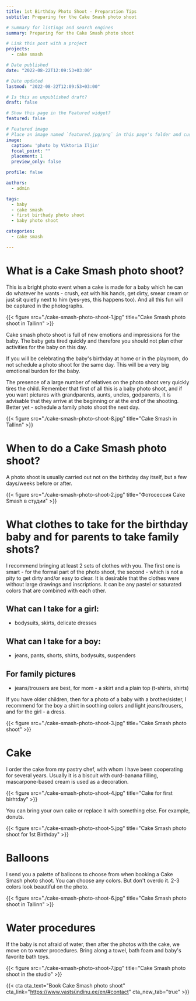 ```yaml
---
title: 1st Birthday Photo Shoot - Preparation Tips
subtitle: Preparing for the Cake Smash photo shoot

# Summary for listings and search engines
summary: Preparing for the Cake Smash photo shoot

# Link this post with a project
projects: 
  - cake smash

# Date published
date: "2022-08-22T12:09:53+03:00"

# Date updated
lastmod: "2022-08-22T12:09:53+03:00"

# Is this an unpublished draft?
draft: false

# Show this page in the Featured widget?
featured: false

# Featured image
# Place an image named `featured.jpg/png` in this page's folder and customize its options here.
image:
  caption: 'photo by Viktoria Iljin'
  focal_point: ""
  placement: 1
  preview_only: false

profile: false

authors:
  - admin

tags:
  - baby
  - cake smash
  - first birthady photo shoot
  - baby photo shoot

categories:
  - cake smash

---
```

# What is a Cake Smash photo shoot?
This is a bright photo event when a cake is made for a baby which he can do whatever he wants - crush, eat with his hands, get dirty, smear cream or just sit quietly next to him (yes-yes, this happens too). And all this fun will be captured in the photographs.

{{< figure src="./cake-smash-photo-shoot-1.jpg" title="Cake Smash photo shoot in Tallinn" >}}

Cake smash photo shoot is full of new emotions and impressions for the baby. The baby gets tired quickly and therefore you should not plan other activities for the baby on this day.

If you will be celebrating the baby's birthday at home or in the playroom, do not schedule a photo shoot for the same day. This will be a very big emotional burden for the baby.

The presence of a large number of relatives on the photo shoot very quickly tires the child. Remember that first of all this is a baby photo shoot, and if you want pictures with grandparents, aunts, uncles, godparents, it is advisable that they arrive at the beginning or at the end of the shooting. Better yet - schedule a family photo shoot the next day.

{{< figure src="./cake-smash-photo-shoot-8.jpg" title="Cake Smash in Tallinn" >}}

# When to do a Cake Smash photo shoot?
A photo shoot is usually carried out not on the birthday day itself, but a few days/weeks before or after.

{{< figure src="./cake-smash-photo-shoot-2.jpg" title="Фотосессия Cake Smash в студии" >}}

# What clothes to take for the birthday baby and for parents to take family shots?
I recommend bringing at least 2 sets of clothes with you. The first one is smart - for the formal part of the photo shoot, the second - which is not a pity to get dirty and/or easy to clear. It is desirable that the clothes were without large drawings and inscriptions. It can be any pastel or saturated colors that are combined with each other.
## What can I take for a girl:
- bodysuits, skirts, delicate dresses
## What can I take for a boy:
- jeans, pants, shorts, shirts, bodysuits, suspenders
## For family pictures
- jeans/trousers are best, for mom - a skirt and a plain top (t-shirts, shirts)

If you have older children, then for a photo of a baby with a brother/sister, I recommend for the boy a shirt in soothing colors and light jeans/trousers, and for the girl - a dress.

{{< figure src="./cake-smash-photo-shoot-3.jpg" title="Cake Smash photo shoot" >}}

# Cake
I order the cake from my pastry chef, with whom I have been cooperating for several years. Usually it is a biscuit with curd-banana filling, mascarpone-based cream is used as a decoration.

{{< figure src="./cake-smash-photo-shoot-4.jpg" title="Cake for first birhtday" >}}

You can bring your own cake or replace it with something else. For example, donuts. 

{{< figure src="./cake-smash-photo-shoot-5.jpg" title="Cake Smash photo shoot for 1st Birthday" >}}

# Balloons
I send you a palette of balloons to choose from when booking a Cake Smash photo shoot. You can choose any colors. But don't overdo it. 2-3 colors look beautiful on the photo.

{{< figure src="./cake-smash-photo-shoot-6.jpg" title="Cake Smash photo shoot in Tallinn" >}}

# Water procedures

If the baby is not afraid of water, then after the photos with the cake, we move on to water procedures. Bring along a towel, bath foam and baby's favorite bath toys.

{{< figure src="./cake-smash-photo-shoot-7.jpg" title="Cake Smash photo shoot in the studio" >}}

{{< cta cta_text="Book Cake Smash photo shoot" cta_link="https://www.vastsündinu.ee/en/#contact" cta_new_tab="true" >}}